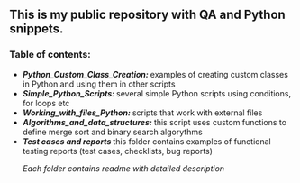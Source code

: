 <h2> This is my public repository with QA and Python snippets. </h2>
<h3> Table of contents: </h3>
<ul>
  <li> <b><i> Python_Custom_Class_Creation: </b></i> examples of creating custom classes in Python and using them in other scripts
  <li> <b><i> Simple_Python_Scripts: </b></i> several simple Python scripts using conditions, for loops etc
  <li> <b><i> Working_with_files_Python: </b></i> scripts that work with external files
  <li> <b><i> Algorithms_and_data_structures: </b></i> this script uses custom functions to define merge sort and binary search algorythms
  <li> <b><i> Test cases and reports </b></i> this folder contains examples of functional testing reports (test cases, checklists, bug reports)

<i> Each folder contains readme with detailed description </i>
